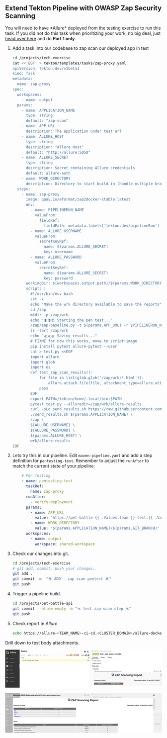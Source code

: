 ## Extend Tekton Pipeline with OWASP Zap Security Scanning

<p class="warn"> You will need to have *Allure* deployed from the testing exercise to run this task. If you did not do this task when prioritizing your work, no big deal, just <a href="/#/3-revenge-of-the-automated-testing/2b-tekton?id=part-1-allure">head over here</a> and do <strong>Part 1 only</strong>.
</p>

1. Add a task into our codebase to zap scan our deployed app in test

    ```bash
    cd /projects/tech-exercise
    cat <<'EOF' > tekton/templates/tasks/zap-proxy.yaml
    apiVersion: tekton.dev/v1beta1
    kind: Task
    metadata:
      name: zap-proxy
    spec:
      workspaces:
        - name: output
      params:
        - name: APPLICATION_NAME
          type: string
          default: "zap-scan"
        - name: APP_URL
          description: The application under test url
        - name: ALLURE_HOST
          type: string
          description: "Allure Host"
          default: "http://allure:5050"
        - name: ALLURE_SECRET
          type: string
          description: Secret containing Allure credentials
          default: allure-auth
        - name: WORK_DIRECTORY
          description: Directory to start build in (handle multiple branches)
      steps:
        - name: zap-proxy
          image: quay.io/eformat/zap2docker-stable:latest
          env:
            - name: PIPELINERUN_NAME
              valueFrom:
                fieldRef:
                  fieldPath: metadata.labels['tekton.dev/pipelineRun']
            - name: ALLURE_USERNAME
              valueFrom:
                secretKeyRef:
                  name: $(params.ALLURE_SECRET)
                  key: username
            - name: ALLURE_PASSWORD
              valueFrom:
                secretKeyRef:
                  name: $(params.ALLURE_SECRET)
                  key: password
          workingDir: $(workspaces.output.path)/$(params.WORK_DIRECTORY)
          script: |
            #!/usr/bin/env bash
            set -x
            echo "Make the wrk directory available to save the reports"
            cd /zap
            mkdir -p /zap/wrk
            echo "🪰🪰🪰 Starting the pen test..."
            /zap/zap-baseline.py -t $(params.APP_URL) -r $PIPELINERUN_NAME.html
            ls -lart /zap/wrk
            echo "🛸🛸🛸 Saving results..."
            # FIXME for now this works, move to script+image
            pip install pytest allure-pytest --user
            cat > test.py <<EOF
            import allure
            import glob
            import os
            def test_zap_scan_results():
                for file in list(glob.glob('/zap/wrk/*.html')):
                    allure.attach.file(file, attachment_type=allure.attachment_type.HTML)
                pass
            EOF
            export PATH=/tekton/home/.local/bin:$PATH
            pytest test.py --alluredir=/zap/wrk/allure-results
            curl -sLo send_results.sh https://raw.githubusercontent.com/eformat/allure/main/scripts/send_results.sh && chmod 755 send_results.sh
            ./send_results.sh $(params.APPLICATION_NAME) \
            /zap \
            ${ALLURE_USERNAME} \
            ${ALLURE_PASSWORD} \
            $(params.ALLURE_HOST) \
            wrk/allure-results
    EOF
    ```

2. Lets try this in our pipeline. Edit `maven-pipeline.yaml` and add a step definition for `pentesting-test`. Remember to adjust the `runAfter` to match the current state of your pipeline:

    ```yaml
        # Pen Testing
        - name: pentesting-test
          taskRef:
            name: zap-proxy
          runAfter:
            - verify-deployment
          params:
            - name: APP_URL
              value: "https://pet-battle-{{ .Values.team }}-test.{{ .Values.cluster_domain }}"
            - name: WORK_DIRECTORY
              value: "$(params.APPLICATION_NAME)/$(params.GIT_BRANCH)"
          workspaces:
            - name: output
              workspace: shared-workspace
    ```

3. Check our changes into git.

    ```bash
    cd /projects/tech-exercise
    # git add, commit, push your changes..
    git add .
    git commit -m  "🪰 ADD - zap scan pentest 🪰"
    git push
    ```

4. Trigger a pipeline build.

    ```bash
    cd /projects/pet-battle-api
    git commit --allow-empty -m "🩴 test zap-scan step 🩴"
    git push
    ```

5. Check report in *Allure*

    ```bash
    echo https://allure-<TEAM_NAME>-ci-cd.<CLUSTER_DOMAIN>/allure-docker-service/projects/zap-scan/reports/latest/index.html
    ```

Drill down to test body attachments.

![images/allure-zap-report-attachment.png](images/allure-zap-report-attachment.png)

![images/allure-zap-report.png](images/allure-zap-report.png)
